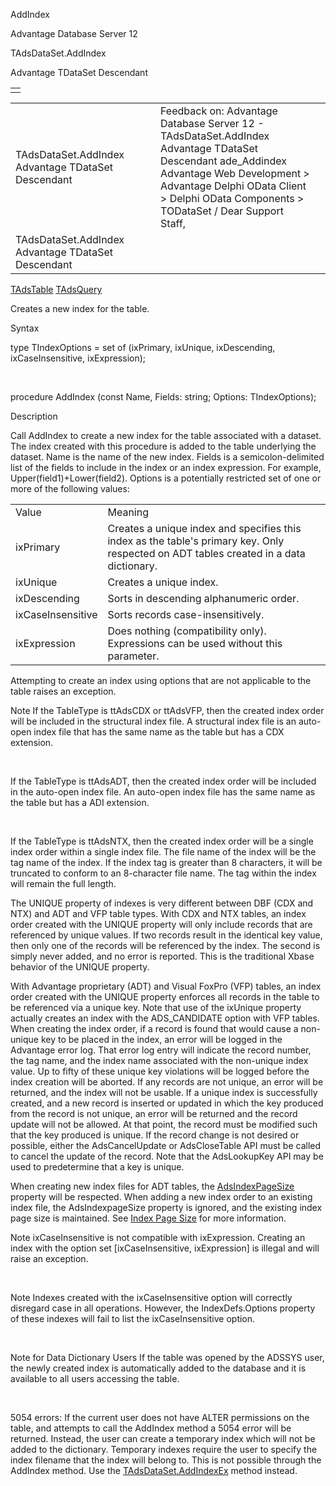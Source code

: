 AddIndex




Advantage Database Server 12  

TAdsDataSet.AddIndex

Advantage TDataSet Descendant

|  |
| --- |
|  |

|  |  |  |  |  |
| --- | --- | --- | --- | --- |
| TAdsDataSet.AddIndex  Advantage TDataSet Descendant |  |  | Feedback on: Advantage Database Server 12 - TAdsDataSet.AddIndex Advantage TDataSet Descendant ade\_Addindex Advantage Web Development > Advantage Delphi OData Client > Delphi OData Components > TODataSet / Dear Support Staff, |  |
| TAdsDataSet.AddIndex  Advantage TDataSet Descendant |  |  |  |  |

[TAdsTable](ade_tadstable_7.htm) [TAdsQuery](ade_tadsquery.htm)

Creates a new index for the table.

Syntax

type TIndexOptions = set of (ixPrimary, ixUnique, ixDescending, ixCaseInsensitive, ixExpression);

 

procedure AddIndex (const Name, Fields: string; Options: TIndexOptions);

Description

Call AddIndex to create a new index for the table associated with a dataset. The index created with this procedure is added to the table underlying the dataset. Name is the name of the new index. Fields is a semicolon-delimited list of the fields to include in the index or an index expression. For example, Upper(field1)+Lower(field2). Options is a potentially restricted set of one or more of the following values:

|  |  |
| --- | --- |
| Value | Meaning |
| ixPrimary | Creates a unique index and specifies this index as the table's primary key. Only respected on ADT tables created in a data dictionary. |
| ixUnique | Creates a unique index. |
| ixDescending | Sorts in descending alphanumeric order. |
| ixCaseInsensitive | Sorts records case-insensitively. |
| ixExpression | Does nothing (compatibility only). Expressions can be used without this parameter. |

Attempting to create an index using options that are not applicable to the table raises an exception.

Note If the TableType is ttAdsCDX or ttAdsVFP, then the created index order will be included in the structural index file. A structural index file is an auto-open index file that has the same name as the table but has a CDX extension.

 

If the TableType is ttAdsADT, then the created index order will be included in the auto-open index file. An auto-open index file has the same name as the table but has a ADI extension.

 

If the TableType is ttAdsNTX, then the created index order will be a single index order within a single index file. The file name of the index will be the tag name of the index. If the index tag is greater than 8 characters, it will be truncated to conform to an 8-character file name. The tag within the index will remain the full length.

The UNIQUE property of indexes is very different between DBF (CDX and NTX) and ADT and VFP table types. With CDX and NTX tables, an index order created with the UNIQUE property will only include records that are referenced by unique values. If two records result in the identical key value, then only one of the records will be referenced by the index. The second is simply never added, and no error is reported. This is the traditional Xbase behavior of the UNIQUE property.

With Advantage proprietary (ADT) and Visual FoxPro (VFP) tables, an index order created with the UNIQUE property enforces all records in the table to be referenced via a unique key. Note that use of the ixUnique property actually creates an index with the ADS\_CANDIDATE option with VFP tables. When creating the index order, if a record is found that would cause a non-unique key to be placed in the index, an error will be logged in the Advantage error log. That error log entry will indicate the record number, the tag name, and the index name associated with the non-unique index value. Up to fifty of these unique key violations will be logged before the index creation will be aborted. If any records are not unique, an error will be returned, and the index will not be usable. If a unique index is successfully created, and a new record is inserted or updated in which the key produced from the record is not unique, an error will be returned and the record update will not be allowed. At that point, the record must be modified such that the key produced is unique. If the record change is not desired or possible, either the AdsCancelUpdate or AdsCloseTable API must be called to cancel the update of the record. Note that the AdsLookupKey API may be used to predetermine that a key is unique.

When creating new index files for ADT tables, the [AdsIndexPageSize](ade_adsindexpagesize.htm) property will be respected. When adding a new index order to an existing index file, the AdsIndexpageSize property is ignored, and the existing index page size is maintained. See [Index Page Size](master_index_page_size.htm) for more information.

Note ixCaseInsensitive is not compatible with ixExpression. Creating an index with the option set [ixCaseInsensitive, ixExpression] is illegal and will raise an exception.

 

Note Indexes created with the ixCaseInsensitive option will correctly disregard case in all operations. However, the IndexDefs.Options property of these indexes will fail to list the ixCaseInsensitive option.

 

Note for Data Dictionary Users If the table was opened by the ADSSYS user, the newly created index is automatically added to the database and it is available to all users accessing the table.

 

5054 errors: If the current user does not have ALTER permissions on the table, and attempts to call the AddIndex method a 5054 error will be returned. Instead, the user can create a temporary index which will not be added to the dictionary. Temporary indexes require the user to specify the index filename that the index will belong to. This is not possible through the AddIndex method. Use the [TAdsDataSet.AddIndexEx](ade_addindexex.htm) method instead.